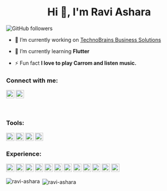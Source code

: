 <h1 align="center">Hi 👋, I'm Ravi Ashara</h1>
<!-- <h3 align="center">A self-taught programmer and born at very little age😜</h3> -->

![GitHub followers](https://img.shields.io/github/followers/tbs-raviashara?logo=GitHub&style=for-the-badge)

- 🔭 I’m currently working on [TechnoBrains Business Solutions](https://technobrains.io/)

- 🌱 I’m currently learning **Flutter**

- ⚡ Fun fact **I love to play Carrom and listen music.**

### Connect with me:

<a href="https://twitter.com/ashara_ravi" target="blank"><img src="https://cdn.jsdelivr.net/npm/simple-icons@3.0.1/icons/twitter.svg" alt="ravi-ashara" height="22" width="22" /></a>
<a href="https://in.linkedin.com/in/ravi-ashara-652926105" target="blank"><img src="https://cdn.jsdelivr.net/npm/simple-icons@3.0.1/icons/linkedin.svg" alt="ravi-ashara" height="22" width="22" /></a>

<br />

### Tools:

<p align="left">
<img src="https://www.vectorlogo.zone/logos/visualstudio_code/visualstudio_code-ar21.svg" alt="visualstudio" width="22" height="22"/>
<img src="https://www.vectorlogo.zone/logos/android/android-icon.svg" alt="android" width="22" height="22"/>
<img src="https://www.vectorlogo.zone/logos/apple_xcode/apple_xcode-icon.svg" alt="apple_xcode" width="22" height="22"/>
<img src="https://www.vectorlogo.zone/logos/git-scm/git-scm-icon.svg" alt="git" width="22" height="22"/>
</p>

### Experience:
<p align="left">
<img src="https://www.vectorlogo.zone/logos/dartlang/dartlang-icon.svg" alt="dart" width="22" height="22"/> <img src="https://www.vectorlogo.zone/logos/firebase/firebase-icon.svg" alt="firebase" width="22" height="22"/> <img src="https://www.vectorlogo.zone/logos/flutterio/flutterio-icon.svg" alt="flutter" width="22" height="22"/>
<img src="https://www.vectorlogo.zone/logos/ionicframework/ionicframework-icon.svg" alt="ionic" width="22" height="22"/>
<img src="https://www.vectorlogo.zone/logos/getbootstrap/getbootstrap-icon.svg" alt="bootstrap" width="22" height="22"/>
<img src="https://www.vectorlogo.zone/logos/apache_cordova/apache_cordova-icon.svg" alt="cordova" width="22" height="22"/>
<img src="https://www.vectorlogo.zone/logos/w3_html5/w3_html5-icon.svg" alt="html5" width="22" height="22"/>
<img src="https://www.vectorlogo.zone/logos/javascript/javascript-horizontal.svg" alt="javascript" width="22" height="22"/>
<img src="https://www.vectorlogo.zone/logos/jquery/jquery-horizontal.svg" alt="jquery" width="22" height="22"/>
<img src="https://www.vectorlogo.zone/logos/angular/angular-icon.svg" alt="angular" width="22" height="22"/>
<img src="https://www.vectorlogo.zone/logos/sass-lang/sass-lang-icon.svg" alt="sass" width="22" height="22"/>
<img src="https://www.vectorlogo.zone/logos/typescriptlang/typescriptlang-ar21.svg" alt="typescriptlang" width="22" height="22"/>
</p>

<p><img align="left" src="https://github-readme-stats.vercel.app/api/top-langs/?username=tbs-raviashara&layout=compact&hide=html" alt="ravi-ashara" /></p>

<p>&nbsp;<img align="center" src="https://github-readme-stats.vercel.app/api?username=tbs-raviashara&show_icons=true" alt="ravi-ashara" /></p>